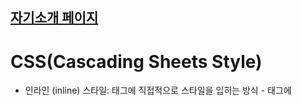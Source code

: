 ## [자기소개 페이지](https://illustrious-daffodil-7824e7.netlify.app)


# CSS(Cascading Sheets Style)
* 인라인 (inline) 스타일: 태그에 직접적으로 스타일을 입히는 방식 - 태그에 <style>로 구현
* 내부 (internal) 스타일: HTML 문서 내부에 style 태그를 사용하여 스타일을 지정하는 방법 - 인라인 스타일보다 우선순위가 낮음
* 외부 (external) 스타일: HTML 문서와는 별개의 파일에서 스타일을 지정하는 방법 - 유지보수에 용이